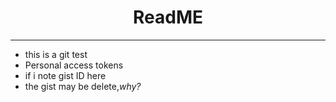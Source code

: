 <div align = center>
<h1>ReadME</h1>
</div>

---

* this is a git test
* Personal access tokens
* if i note gist ID here
* the gist may be delete,*why?*
